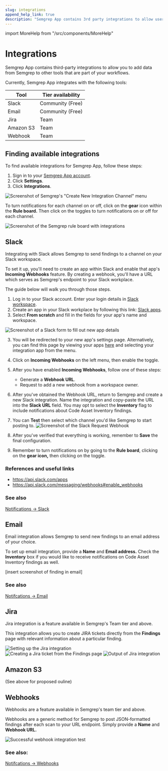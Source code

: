 ```yaml
---
slug: integrations
append_help_link: true
description: "Semgrep App contains 3rd party integrations to allow users to add data from Semgrep to other tools that are part of their workflows."
---
```


import MoreHelp from "/src/components/MoreHelp"

# Integrations

Semgrep App contains third-party integrations to allow you to add data from Semgrep to other tools that are part of your workflows.

Currently, Semgrep App integrates with the following tools:

| Tool | Tier availability |
| ---- | ---------------- |
| Slack | Community (Free) |
| Email | Community (Free) |
| Jira | Team |
| Amazon S3 | Team |
| Webhook | Team |

## Finding available integrations

To find available integrations for Semgrep App, follow these steps:

1. Sign in to your [Semgrep App account](https://semgrep.dev/).
2. Click **Settings**.
3. Click **Integrations**.

![Screenshot of Semgrep's "Create New Integration Channel" menu](../img/integration-firstview.png)<br />

To turn notifications for each channel on or off, click on the **gear** icon within the **Rule board.** Then click on the toggles to turn notifications on or off for each channel.

![Screenshot of the Semgrep rule board with integrations](../img/integration-ruleboard.png)<br />

## Slack

Integrating with Slack allows Semgrep to send findings to a channel on your Slack workspace.

To set it up, you'll need to create an app within Slack and enable that app's **Incoming Webhooks** feature. By creating a webhook, you'll have a URL which serves as Semgrep's endpoint to your Slack workplace.

The guide below will walk you through those steps.

1. Log in to your Slack account. Enter your login details in [Slack workspace](https://slack.com/workspace-signin).
2. Create an app in your Slack workplace by following this link: [Slack apps](https://api.slack.com/apps?new_app=1).
3. Select **From scratch** and fill in the fields for your app's name and workspace.

![Screenshot of a Slack form to fill out new app details](../img/slack-create-app-name.png)<br />

3. You will be redirected to your new app's settings page. Alternatively, you can find this page by viewing your apps [here](https://api.slack.com/apps) and selecting your integration app from the menu.
4. Click on **Incoming Webhooks** on the left menu, then enable the toggle.
6. After you have enabled **Incoming Webhooks**, follow one of these steps:
    - Generate a **Webhook URL**.
    - Request to add a new webhook from a workspace owner.
6. After you've obtained the Webhook URL, return to Semgrep and create a new Slack integration. Name the integration and copy-paste the URL into the **Slack URL** field. You may opt to select the **Inventory** flag to include notifications about Code Asset Inventory findings.
7. You can **Test** then select which channel you'd like Semgrep to start posting to.
![Screenshot of the Slack Request Webhook  ](../img/slack-integration-hooktest.png)<br />

8. After you've verified that everything is working, remember to **Save** the final configuration.
9. Remember to turn notifications on by going to the **Rule board**, clicking on the **gear icon,** then clicking on the toggle.

### References and useful links

* https://api.slack.com/apps
* https://api.slack.com/messaging/webhooks#enable_webhooks

### See also

[Notifications -> Slack](notifications.md/#slack)


## Email

Email integration allows Semgrep to send new findings to an email address of your choice.

To set up email integration, provide a **Name** and **Email address.** Check the **Inventory** box if you would like to receive notifications on Code Asset Inventory findings as well.

[insert screenshot of finding in email]

### See also
[Notifcations -> Email](notifications.md/#email)

## Jira

Jira integration is a feature available in Semgrep's Team tier and above.

This integration allows you to create JIRA tickets directly from the **Findings** page with relevant information about a particular finding.

![Setting up the Jira integration](../img/jira-integrations-page.png)
![Creating a Jira ticket from the Findings page](../img/jira-findings-page.png)
![Output of Jira integration](../img/jira-template.png)


## Amazon S3

(See above for proposed ouline)


## Webhooks

Webhooks are a feature available in Semgrep's team tier and above.

Webhooks are a generic method for Semgrep to post JSON-formatted findings after each scan to your URL endpoint. Simply provide a **Name** and **Webhook URL.** 

![Successful webhook integration test](../img/webhook-successful-test.png)


### See also:

[Notifcations -> Webhooks](notifications.md/#webhooks)


<MoreHelp />
